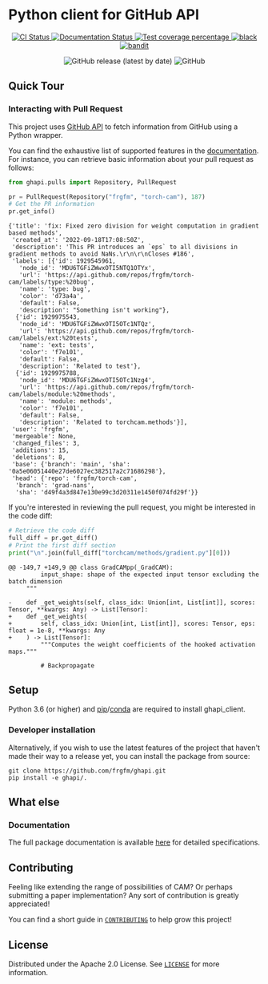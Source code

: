 # Python client for GitHub API

<p align="center">
  <a href="https://github.com/frgfm/ghapi/actions?query=workflow%3Abuilds">
    <img alt="CI Status" src="https://img.shields.io/github/actions/workflow/status/frgfm/ghapi/builds.yml?branch=main&label=CI&logo=github&style=flat-square">
  </a>
  <a href="https://frgfm.github.io/ghapi">
    <img alt="Documentation Status" src="https://img.shields.io/github/actions/workflow/status/frgfm/ghapi/docs.yaml?branch=main&label=docs&logo=read-the-docs&style=flat-square">
  </a>
  <a href="https://codecov.io/gh/frgfm/ghapi">
    <img src="https://codecov.io/gh/frgfm/ghapi/branch/main/graph/badge.svg?token=ISgEpF7y0A" alt="Test coverage percentage">
  </a>
  <a href="https://github.com/ambv/black">
    <img src="https://img.shields.io/badge/code%20style-black-000000.svg?style=flat-square" alt="black">
  </a>
  <a href="https://github.com/PyCQA/bandit">
    <img src="https://img.shields.io/badge/security-bandit-yellow.svg?style=flat-square" alt="bandit">
  </a>
</p>
<p align="center">
  <img alt="GitHub release (latest by date)" src="https://img.shields.io/github/v/release/frgfm/ghapi">
  <img alt="GitHub" src="https://img.shields.io/github/license/frgfm/ghapi">
</p>


## Quick Tour

### Interacting with Pull Request

This project uses [GitHub API](https://docs.github.com/en/rest) to fetch information from GitHub using a Python wrapper.

You can find the exhaustive list of supported features in the [documentation](https://frgfm.github.io/ghapi). For instance, you can retrieve basic information about your pull request as follows:

```python
from ghapi.pulls import Repository, PullRequest

pr = PullRequest(Repository("frgfm", "torch-cam"), 187)
# Get the PR information
pr.get_info()
```
```
{'title': 'fix: Fixed zero division for weight computation in gradient based methods',
 'created_at': '2022-09-18T17:08:50Z',
 'description': 'This PR introduces an `eps` to all divisions in gradient methods to avoid NaNs.\r\n\r\nCloses #186',
 'labels': [{'id': 1929545961,
   'node_id': 'MDU6TGFiZWwxOTI5NTQ1OTYx',
   'url': 'https://api.github.com/repos/frgfm/torch-cam/labels/type:%20bug',
   'name': 'type: bug',
   'color': 'd73a4a',
   'default': False,
   'description': "Something isn't working"},
  {'id': 1929975543,
   'node_id': 'MDU6TGFiZWwxOTI5OTc1NTQz',
   'url': 'https://api.github.com/repos/frgfm/torch-cam/labels/ext:%20tests',
   'name': 'ext: tests',
   'color': 'f7e101',
   'default': False,
   'description': 'Related to test'},
  {'id': 1929975788,
   'node_id': 'MDU6TGFiZWwxOTI5OTc1Nzg4',
   'url': 'https://api.github.com/repos/frgfm/torch-cam/labels/module:%20methods',
   'name': 'module: methods',
   'color': 'f7e101',
   'default': False,
   'description': 'Related to torchcam.methods'}],
 'user': 'frgfm',
 'mergeable': None,
 'changed_files': 3,
 'additions': 15,
 'deletions': 8,
 'base': {'branch': 'main', 'sha': '0a5e06051440e27de6027ec382517a2c71686298'},
 'head': {'repo': 'frgfm/torch-cam',
  'branch': 'grad-nans',
  'sha': 'd49f4a3d847e130e99c3d20311e1450f074fd29f'}}
```

If you're interested in reviewing the pull request, you might be interested in the code diff:
```python
# Retrieve the code diff
full_diff = pr.get_diff()
# Print the first diff section
print("\n".join(full_diff["torchcam/methods/gradient.py"][0]))
```

```
@@ -149,7 +149,9 @@ class GradCAMpp(_GradCAM):
         input_shape: shape of the expected input tensor excluding the batch dimension
     """

-    def _get_weights(self, class_idx: Union[int, List[int]], scores: Tensor, **kwargs: Any) -> List[Tensor]:
+    def _get_weights(
+        self, class_idx: Union[int, List[int]], scores: Tensor, eps: float = 1e-8, **kwargs: Any
+    ) -> List[Tensor]:
         """Computes the weight coefficients of the hooked activation maps."""

         # Backpropagate
```


## Setup

Python 3.6 (or higher) and [pip](https://pip.pypa.io/en/stable/)/[conda](https://docs.conda.io/en/latest/miniconda.html) are required to install ghapi_client.

### Developer installation

Alternatively, if you wish to use the latest features of the project that haven't made their way to a release yet, you can install the package from source:

```shell
git clone https://github.com/frgfm/ghapi.git
pip install -e ghapi/.
```

## What else

### Documentation

The full package documentation is available [here](https://frgfm.github.io/ghapi/) for detailed specifications.


## Contributing

Feeling like extending the range of possibilities of CAM? Or perhaps submitting a paper implementation? Any sort of contribution is greatly appreciated!

You can find a short guide in [`CONTRIBUTING`](CONTRIBUTING.md) to help grow this project!



## License

Distributed under the Apache 2.0 License. See [`LICENSE`](LICENSE) for more information.
